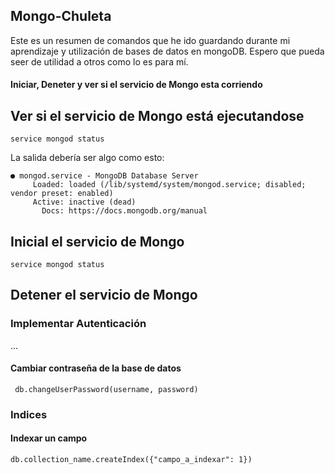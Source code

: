 ## Mongo-Chuleta

Este es un resumen de comandos que he ido guardando durante mi aprendizaje y utilización de bases de datos en mongoDB. Espero que pueda seer de utilidad a otros como lo es para mí.

#### Iniciar, Deneter y ver si el servicio de Mongo esta corriendo

## Ver si el servicio de Mongo está ejecutandose
```
service mongod status
```
La salida debería ser algo como esto:

```
● mongod.service - MongoDB Database Server
     Loaded: loaded (/lib/systemd/system/mongod.service; disabled; vendor preset: enabled)
     Active: inactive (dead)
       Docs: https://docs.mongodb.org/manual
```

## Inicial el servicio de Mongo

```
service mongod status
```


## Detener el servicio de Mongo

### Implementar Autenticación

...

#### Cambiar contraseña de la base de datos

```
 db.changeUserPassword(username, password)
```

### Indices

#### Indexar un campo

```
db.collection_name.createIndex({"campo_a_indexar": 1})
```
